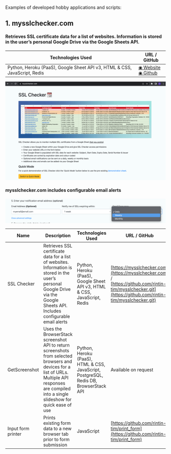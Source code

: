 Examples of developed hobby applications and scripts:

## 1. mysslchecker.com

#### Retrieves SSL certificate data for a list of websites. Information is stored in the user’s personal Google Drive via the Google Sheets API.

| Technologies Used                                                         | URL / GitHub                                                                                          |
| ------------------------------------------------------------------------- | ----------------------------------------------------------------------------------------------------- |
| Python, Heroku (PaaS), Google Sheet API v3, HTML & CSS, JavaScript, Redis | [◉ Website](https://mysslchecker.com)<br />[◉ Github](https://github.com/rintin-tim/mysslchecker.git) |

![mysslchecker](my-ssl-checker.png)

#### mysslchecker.com includes configurable email alerts

![mysslchecker-email-options](email-options.png)

| Name               | Description                                                                                                                                                                                         | Technologies Used                                                                     | URL / GitHub                                                                                                                                            |
| ------------------ | --------------------------------------------------------------------------------------------------------------------------------------------------------------------------------------------------- | ------------------------------------------------------------------------------------- | ------------------------------------------------------------------------------------------------------------------------------------------------------- |
| SSL Checker        | Retrieves SSL certificate data for a list of websites. Information is stored in the user’s personal Google Drive via the Google Sheets API. Includes configurable email alerts                      | Python, Heroku (PaaS), Google Sheet API v3, HTML & CSS, JavaScript, Redis             | [https://mysslchecker.com](https://mysslchecker.com) / [https://github.com/rintin-tim/mysslchecker.git](https://github.com/rintin-tim/mysslchecker.git) |
| GetScreenshot      | Uses the BrowserStack screenshot API to return screenshots from selected browsers and devices for a list of URLs. Multiple API responses are compiled into a single slideshow for quick ease of use | Python, Heroku (PaaS), HTML & CSS, JavaScript, PostgreSQL, Redis DB, BrowserStack API | Available on request                                                                                                                                    |
| Input form printer | Prints existing form data to a new browser tab prior to form submission                                                                                                                             | JavaScript                                                                            | [https://github.com/rintin-tim/print_form](https://github.com/rintin-tim/print_form)                                                                    |
